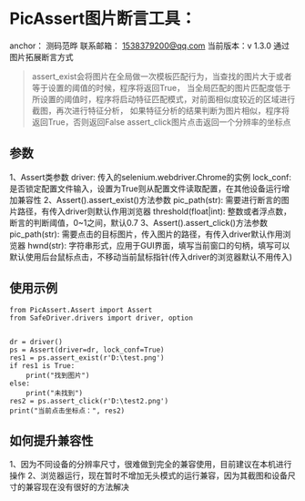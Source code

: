 # PicAssert图片断言工具：
anchor： 测码范晔
联系邮箱： 1538379200@qq.com
当前版本：v 1.3.0
通过图片拓展断言方式
> assert_exist会将图片在全局做一次模板匹配行为，当查找的图片大于或者等于设置的阈值的时候，程序将返回True，
当全局匹配的图片匹配度低于所设置的阈值时，程序将启动特征匹配模式，对前面相似度较近的区域进行截图，再次进行特征分析，
如果特征分析的结果判断为图片相似，程序将返回True，否则返回False
assert_click图片点击返回一个分辨率的坐标点

## 参数
1、Assert类参数
    driver:                 传入的selenium.webdriver.Chrome的实例
    lock_conf:              是否锁定配置文件输入，设置为True则从配置文件读取配置，在其他设备运行增加兼容性
2、Assert().assert_exist()方法参数
    pic_path(str):          需要进行断言的图片路径，有传入driver则默认作用浏览器
    threshold(float|int):   整数或者浮点数，断言的判断阈值，0~1之间，默认0.7
3、Assert().assert_click()方法参数
    pic_path(str):          需要点击的目标图片，传入图片的路径，有传入driver默认作用浏览器
    hwnd(str):              字符串形式，应用于GUI界面，填写当前窗口的句柄，填写可以默认使用后台鼠标点击，不移动当前鼠标指针(传入driver的浏览器默认不用传入)

## 使用示例
```pycon
from PicAssert.Assert import Assert
from SafeDriver.drivers import driver, option


dr = driver()
ps = Assert(driver=dr, lock_conf=True)
res1 = ps.assert_exist(r'D:\test.png')
if res1 is True:
    print("找到图片")
else:
    print("未找到")
res2 = ps.assert_click(r'D:\test2.png')
print("当前点击坐标点：", res2)
```
## 如何提升兼容性
1、因为不同设备的分辨率尺寸，很难做到完全的兼容使用，目前建议在本机进行操作
2、浏览器运行，现在暂时不增加无头模式的运行兼容，因为其截图和设备尺寸的兼容现在没有很好的方法解决
